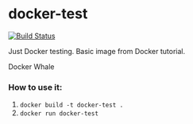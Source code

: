 # docker-test
[![Build Status](https://semaphoreci.com/api/v1/nikolalsvk/docker-test/branches/master/badge.svg)](https://semaphoreci.com/nikolalsvk/docker-test)

Just Docker testing. Basic image from Docker tutorial.

Docker Whale

### How to use it:

1. `docker build -t docker-test .`
2. `docker run docker-test`
